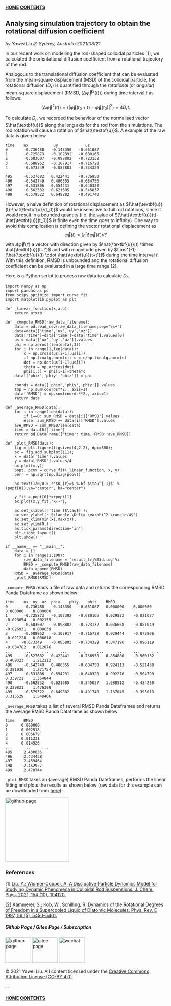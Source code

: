 #### [HOME](../../index.html) [CONTENTS](../index.html)

## Analysing simulation trajectory to obtain the rotational diffusion coefficient
 
*by Yawei Liu  @ Sydney, Australia 2021/03/21*

In our recent work on modelling the rod-shaped colloidal particles [1], we calculated the orientational diffusion coefficient from a rotational trajectory of the rod.

Analogous to the translational diffusion coefficient that can be evaluated from
the mean-square displacement (MSD) of the colloidal particle, the rotational diffusion ($D_{r}$) is quantified through the *rotational* (or *angular*) mean-square displacement (RMSD, $\langle \Delta \vec{\varphi}^2(t) \rangle$) during time interval $t$ as follows:
$$\langle \Delta \vec{\varphi}^2(t) \rangle= \langle | \vec{\varphi}(t_0+t)-\vec{\varphi}(t_0)|^2 \rangle = 4D_{r} t.$$

To calculate $D_{r}$, we recorded the behaviour of the normalised vector $\hat{\textbf{u}}$ along the long axis for the rod from the simulations. The rod rotation will cause a rotation of $\hat{\textbf{u}}$. A example of the raw data is given below.

```
time    ux           uy            uz
0 	    -0.736488 	-0.143350 	-0.661087
1 	    -0.725873 	-0.102392 	-0.680165
2 	    -0.683607 	-0.098802 	-0.723132
3 	    -0.688952 	-0.107917 	-0.716728
4 	    -0.673349 	-0.085803 	-0.734329
... 	... 	... 	... 	...
495 	-0.527682 	0.422441 	-0.736950
496 	-0.542749 	0.486355 	-0.684750
497 	-0.531806 	0.554231 	-0.640320
498 	-0.562532 	0.621685 	-0.545037
499 	-0.579522 	0.649882 	-0.491740
```

However, a naive definition of rotational displacement as $[\hat{\textbf{u}}(t)-\hat{\textbf{u}}(t_0)]$ would be insensitive to full rod rotations, since it would result in a bounded quantity (i.e. the value of $[\hat{\textbf{u}}(t)-\hat{\textbf{u}}(t_0)]$ is finite even the time goes to infinity). One way to avoid this complication is defining the vector rotational displacement as
$$\vec{\varphi}(t)=\int_{0}^{t} \Delta \vec{\varphi}(t') dt'$$
with $\Delta \vec{\varphi}(t')$ a vector with direction given by $\hat{\textbf{u}}(t) \times \hat{\textbf{u}}(t+t')$ and with magnitude given by $\cos^{-1}[\hat{\textbf{u}}(t) \cdot \hat{\textbf{u}}(t+t')]$ during the time interval $t'$. With this definition, RMSD is unbounded and the rotational diffusion coefficient can be evaluated in a large time range [2].


Here is a Python script to process raw data to calculate $D_{r}$.

```
import numpy as np 
import pandas as pd
from scipy.optimize import curve_fit
import matplotlib.pyplot as plt

def _linear_function(x,a,b):
    return a*x+b

def _compute_RMSD(raw_data_filename):
    data = pd.read_csv(raw_data_filename,sep='\s+')
    data=data[['time','ux','uy','uz']]
    data['time']=data['time']-data['time'].values[0]
    us = data[['ux','uy','uz']].values
    phi = np.zeros((len(data),3))
    for i in range(1,len(data)):
        c = np.cross(us[i-1],us[i])
        if np.linalg.norm(c): c = c/np.linalg.norm(c)
        dot = np.dot(us[i-1],us[i])
        theta = np.arccos(dot)
        phi[i,:] = phi[i-1]+theta*c
    data[['phix','phiy','phiz']] = phi
    
    coords = data[['phix','phiy','phiz']].values
    tmp = np.sum(coords**2., axis=1)
    data['RMSD'] = np.sum(coords**2., axis=1)
    return data

def _average_RMSD(data):
    for i in range(len(data)):
        if i==0: sum_RMSD = data[i]['RMSD'].values
        else: sum_RMSD += data[i]['RMSD'].values
    ave_RMSD = sum_RMSD/len(data)
    time = data[0]['time']
    return pd.DataFrame({'time': time,'RMSD':ave_RMSD})
    
def _plot_RMSD(data):
    fig = plt.figure(figsize=(4,2.2), dpi=300);
    ax = fig.add_subplot(111);
    x = data['time'].values
    y = data['RMSD'].values/4
    ax.plot(x,y);
    popt, pcov = curve_fit(_linear_function, x, y)
    perr = np.sqrt(np.diag(pcov))
    
    ax.text(120,0.5,r'$D_{r}=$ %.6f $\tau^{-1}$' %(popt[0]),va="center", ha="center")
    
    y_fit = popt[0]*x+popt[1]
    ax.plot(x,y_fit,'k--');
    
    ax.set_xlabel(r'time [$\tau$]');
    ax.set_ylabel(r'$\langle \Delta \varphi^2 \rangle/4$')
    ax.set_xlim(min(x),max(x));
    ax.set_ylim(0,);
    ax.tick_params(direction='in')
    plt.tight_layout()
    plt.show()

if __name__ == "__main__":  
    data = []
    for i in range(1,100):
        raw_data_filename = 'result_trj%03d.log'%i
        RMSD = _compute_RMSD(raw_data_filename)
        data.append(RMSD)
    RMSD = _average_RMSD(data)
    _plot_RMSD(RMSD)
```

```_compute_RMSD``` reads a file of raw data and returns the corresponding RMSD Panda Dataframe as shown below:

```
time 	ux 	uy 	uz 	phix 	phiy 	phiz 	RMSD
0 	    -0.736488 	-0.143350 	-0.661087 	0.000000 	0.000000 	0.000000 	0.000000
1 	    -0.725873 	-0.102392 	-0.680165 	0.029822 	-0.021077 	-0.028654 	0.002155
2 	    -0.683607 	-0.098802 	-0.723132 	0.036668 	-0.081049 	-0.026931 	0.008639
3 	    -0.688952 	-0.107917 	-0.716728 	0.029444 	-0.072806 	-0.021228 	0.006618
4 	   -0.673349 	-0.085803 	-0.734329 	0.047196 	-0.096119 	-0.034782 	0.012676
... 	... 	... 	... 	... 	... 	... 	... 	...
495 	-0.527682 	0.422441 	-0.736950 	0.854880 	-0.560132 	0.409323 	1.212112
496 	-0.542749 	0.486355 	-0.684750 	0.924113 	-0.521438 	0.381930 	1.271754
497 	-0.531806 	0.554231 	-0.640320 	0.992276 	-0.504799 	0.339721 	1.354844
498 	-0.562532 	0.621685 	-0.545037 	1.088512 	-0.434280 	0.320831 	1.476390
499 	-0.579522 	0.649882 	-0.491740 	1.137045 	-0.395013 	0.315529 	1.548466
```

```_average_RMSD``` takes a list of several RMSD Panda Dateframes and returns the average RMSD Panda Dataframe as shown below:

```
time 	RMSD
0 	   0.000000
1 	   0.002518
2 	   0.006679
3 	   0.011331
4 	   0.014926
... 	... 	...
495 	2.430836
496 	2.434438
497 	2.459464
498 	2.452927
499 	2.470744
``` 
```_plot_RMSD``` takes an (average) RMSD Panda Dateframes, performs the linear fitting and plots the results as shown below (raw data for this example can be downloaded from <a href="data/rod_diffusion/20210321raw_data_rod_rotational_diffsuion.zip">here</a>):

<img src="images/rod_diffusion/rotational_diffusion.png" alt="github page" height="200" />

### References

[1] [Liu, Y.; Widmer-Cooper, A. A Dissipative Particle Dynamics Model for Studying Dynamic Phenomena in Colloidal Rod Suspensions. J. Chem. Phys. 2021, 154 (10), 104120.](https://aip.scitation.org/doi/10.1063/5.0041285)

[2] [Kämmerer, S.; Kob, W.; Schilling, R. Dynamics of the Rotational Degrees of Freedom in a Supercooled Liquid of Diatomic Molecules. Phys. Rev. E 1997, 56 (5), 5450–5461.](https://link.aps.org/doi/10.1103/PhysRevE.56.5450)


##### Github Page / Gitee Page / Subscription
<img src="images/github_yawei.png" alt="github page" width="80" height="80" />
<img src="images/gitee_yawei.png" alt="gitee page" width="80" height="80" />
<img src="images/wechat.png" alt="wechat" width="80" height="80" />

<footer>
    <script async src="//busuanzi.ibruce.info/busuanzi/2.3/busuanzi.pure.mini.js"></script>
    <span id="busuanzi_container_page_pv" style='display:none'>
      <h6>view <span id="busuanzi_value_page_pv">       </span> times</h6>
    </span>
</footer>

<p>&copy; 2021 Yawei Liu. All content licensed under the <a href="https://creativecommons.org/licenses/by/4.0/legalcode">Creative Commons Attribution License (CC-BY 4.0)</a>.</p>

--
#### [HOME](../../index.html) [CONTENTS](../index.html)

